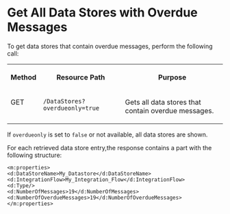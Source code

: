 <!-- loio5173f5c9af124c76bef0ee1aa5c57679 -->

# Get All Data Stores with Overdue Messages



To get data stores that contain overdue messages, perform the following call:


<table>
<tr>
<th valign="top">

Method

</th>
<th valign="top">

Resource Path

</th>
<th valign="top">

Purpose

</th>
</tr>
<tr>
<td valign="top">

GET

</td>
<td valign="top">

`​/DataStores?overdueonly=true` 

</td>
<td valign="top">

Gets all data stores that contain overdue messages.

</td>
</tr>
</table>

If `overdueonly` is set to `false` or not available, all data stores are shown.

For each retrieved data store entry,the response contains a part with the following structure:

```
<m:properties>
<d:DataStoreName>My_Datastore</d:DataStoreName>
<d:IntegrationFlow>My_Integration_Flow</d:IntegrationFlow>
<d:Type/>
<d:NumberOfMessages>19</d:NumberOfMessages>
<d:NumberOfOverdueMessages>19</d:NumberOfOverdueMessages>
</m:properties>
```

